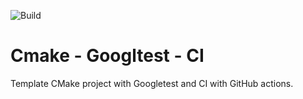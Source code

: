 ![Build](https://github.com/gmargari/cmake-gtest-ci/workflows/Build/badge.svg)

# Cmake - Googltest - CI

Template CMake project with Googletest and CI with GitHub actions.
